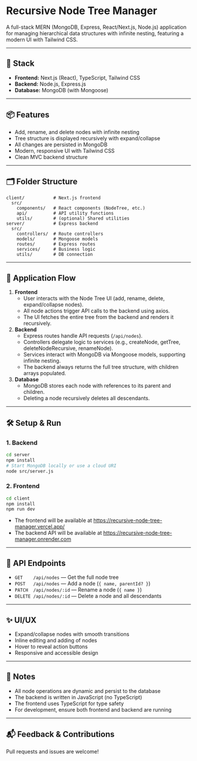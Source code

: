 # Recursive Node Tree Manager

A full-stack MERN (MongoDB, Express, React/Next.js, Node.js) application for managing hierarchical data structures with infinite nesting, featuring a modern UI with Tailwind CSS.

---

## 🚀 Stack
- **Frontend:** Next.js (React), TypeScript, Tailwind CSS
- **Backend:** Node.js, Express.js
- **Database:** MongoDB (with Mongoose)

---

## 📦 Features
- Add, rename, and delete nodes with infinite nesting
- Tree structure is displayed recursively with expand/collapse
- All changes are persisted in MongoDB
- Modern, responsive UI with Tailwind CSS
- Clean MVC backend structure

---

## 🗂️ Folder Structure
```
client/           # Next.js frontend
  src/
    components/   # React components (NodeTree, etc.)
    api/          # API utility functions
    utils/        # (optional) Shared utilities
server/           # Express backend
  src/
    controllers/  # Route controllers
    models/       # Mongoose models
    routes/       # Express routes
    services/     # Business logic
    utils/        # DB connection
```

---

## 📝 Application Flow
1. **Frontend**
   - User interacts with the Node Tree UI (add, rename, delete, expand/collapse nodes).
   - All node actions trigger API calls to the backend using axios.
   - The UI fetches the entire tree from the backend and renders it recursively.
2. **Backend**
   - Express routes handle API requests (`/api/nodes`).
   - Controllers delegate logic to services (e.g., createNode, getTree, deleteNodeRecursive, renameNode).
   - Services interact with MongoDB via Mongoose models, supporting infinite nesting.
   - The backend always returns the full tree structure, with children arrays populated.
3. **Database**
   - MongoDB stores each node with references to its parent and children.
   - Deleting a node recursively deletes all descendants.

---

## 🛠️ Setup & Run

### 1. Backend
```bash
cd server
npm install
# Start MongoDB locally or use a cloud URI
node src/server.js
```

### 2. Frontend
```bash
cd client
npm install
npm run dev
```

- The frontend will be available at https://recursive-node-tree-manager.vercel.app/
- The backend API will be available at https://recursive-node-tree-manager.onrender.com

---

## 🌳 API Endpoints
- `GET    /api/nodes`         — Get the full node tree
- `POST   /api/nodes`         — Add a node (`{ name, parentId? }`)
- `PATCH  /api/nodes/:id`     — Rename a node (`{ name }`)
- `DELETE /api/nodes/:id`     — Delete a node and all descendants

---

## ✨ UI/UX
- Expand/collapse nodes with smooth transitions
- Inline editing and adding of nodes
- Hover to reveal action buttons
- Responsive and accessible design

---

## 📖 Notes
- All node operations are dynamic and persist to the database
- The backend is written in JavaScript (no TypeScript)
- The frontend uses TypeScript for type safety
- For development, ensure both frontend and backend are running

---

## 📬 Feedback & Contributions
Pull requests and issues are welcome!
